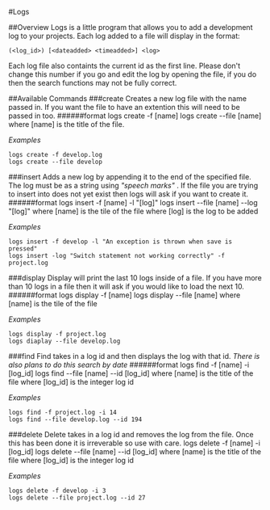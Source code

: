 #Logs

##Overview
Logs is a little program that allows you to add a development log to your projects. Each log added to a file will display in the format:
	
	(<log_id>) [<dateadded> <timeadded>] <log> 

Each log file also containts the current id as the first line. Please don't change this number if you go and edit the log by opening the file, if you do then the search functions may not be fully correct.

##Available Commands
###create
Creates a new log file with the name passed in. If you want the file to have an extention this will need to be passed in too.
######format
	logs create -f [name] 
	logs create --file [name]
where [name] is the title of the file. 

*Examples*

	logs create -f develop.log
	logs create --file develop

###insert
Adds a new log by appending it to the end of the specified file. The log must be as a string using _"speech marks"_ . If the file you are trying to insert into does not yet exist then logs will ask if you want to create it. 
######format
	logs insert -f [name] -l "[log]"
	logs insert --file [name] --log "[log]"
where [name] is the tile of the file
where [log] is the log to be added

*Examples*

	logs insert -f develop -l "An exception is thrown when save is pressed"
	logs insert -log "Switch statement not working correctly" -f project.log 

###display
Display will print the last 10 logs inside of a file. If you have more than 10 logs in a file then it will ask if you would like to load the next 10.
######format
	logs display -f [name]
	logs display --file [name]
where [name] is the tile of the file

*Examples*

	logs display -f project.log
	logs diaplay --file develop.log

###find
Find takes in a log id and then displays the log with that id. _There is also plans to do this search by date_
######format
	logs find -f [name] -i [log_id]
	logs find --file [name] --id [log_id]
where [name] is the title of the file
where [log_id] is the integer log id 

*Examples*

	logs find -f project.log -i 14
	logs find --file develop.log --id 194

###delete
Delete takes in a log id and removes the log from the file. Once this has been done it is irreverable so use with care.
	logs delete -f [name] -i [log_id]
	logs delete --file [name] --id [log_id]
where [name] is the title of the file
where [log_id] is the integer log id

*Examples*

	logs delete -f develop -i 3
	logs delete --file project.log --id 27

